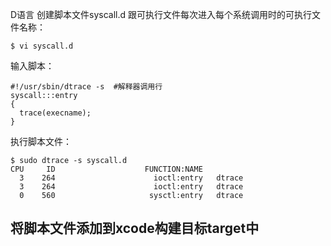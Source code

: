 D语言
创建脚本文件syscall.d
跟可执行文件每次进入每个系统调用时的可执行文件名称：
```shell
$ vi syscall.d
```
输入脚本：
```shell
#!/usr/sbin/dtrace -s  #解释器调用行
syscall:::entry
{
  trace(execname);
}
```
执行脚本文件：
```shell
$ sudo dtrace -s syscall.d
CPU     ID                    FUNCTION:NAME
  3    264                      ioctl:entry   dtrace                           
  3    264                      ioctl:entry   dtrace                           
  0    560                     sysctl:entry   dtrace  
```

## 将脚本文件添加到xcode构建目标target中
